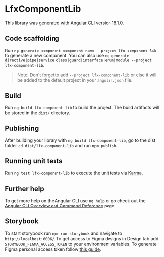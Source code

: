 # LfxComponentLib

This library was generated with [Angular CLI](https://github.com/angular/angular-cli) version 18.1.0.

## Code scaffolding

Run `ng generate component component-name --project lfx-component-lib` to generate a new component. You can also use `ng generate directive|pipe|service|class|guard|interface|enum|module --project lfx-component-lib`.
> Note: Don't forget to add `--project lfx-component-lib` or else it will be added to the default project in your `angular.json` file. 

## Build

Run `ng build lfx-component-lib` to build the project. The build artifacts will be stored in the `dist/` directory.

## Publishing

After building your library with `ng build lfx-component-lib`, go to the dist folder `cd dist/lfx-component-lib` and run `npm publish`.

## Running unit tests

Run `ng test lfx-component-lib` to execute the unit tests via [Karma](https://karma-runner.github.io).

## Further help

To get more help on the Angular CLI use `ng help` or go check out the [Angular CLI Overview and Command Reference](https://angular.dev/tools/cli) page.

## Storybook

To start storybook run `npm run storybook` and navigate to `http://localhost:6006/`.
To get access to Figma designs in Design tab add `STORYBOOK_FIGMA_ACCESS_TOKEN` to your environment variables. To generate Figma personal access token follow [this guide](https://www.figma.com/developers/api#access-tokens).
```
